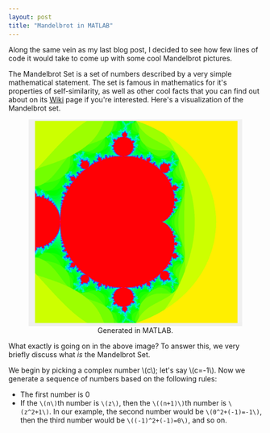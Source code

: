 ```yaml
---
layout: post
title: "Mandelbrot in MATLAB"
---
```


<script type="text/javascript"
  src="/MathJax/MathJax.js">
</script>

Along the same vein as my last blog post, I decided to see how few lines of code it would take to come up with some cool Mandelbrot pictures.

The Mandelbrot Set is a set of numbers described by a very simple mathematical statement. The set is famous in mathematics for it's properties of self-similarity, as well as other cool facts that you can find out about on its [Wiki](https://en.wikipedia.org/wiki/Mandelbrot_set) page if you're interested. Here's a visualization of the Mandelbrot set.
<figure>
<a href="/images/mand/mand.png">
<img style="margin:0px auto;display:block;width:600px;" src="/images/mand/mand.png" />
</a>
<figcaption style="text-align:center" >Generated in MATLAB.</figcaption>
</figure>
What exactly is going on in the above image? To answer this, we very briefly discuss what <em>is</em> the Mandelbrot Set. 


We begin by picking a complex number \\(c\\); let's say \\(c=-1\\). Now we generate a sequence of numbers based on the following rules:
- The first number is 0
- If the `\(n\)`th number is `\(z\)`, then the `\((n+1)\)`th number is `\(z^2+1\)`. 
In our example, the second number would be `\(0^2+(-1)=-1\)`, then the third number would be `\((-1)^2+(-1)=0\)`, and so on. 







